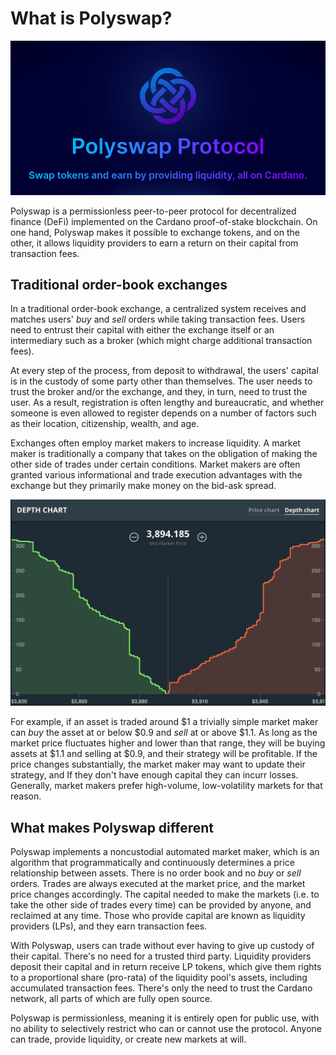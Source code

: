# What is Polyswap?

![](.gitbook/assets/screenshot-from-2021-10-05-18-22-55.png)

Polyswap is a permissionless peer-to-peer protocol for decentralized finance \(DeFi\) implemented on the Cardano proof-of-stake blockchain. On one hand, Polyswap makes it possible to exchange tokens, and on the other, it allows liquidity providers to earn a return on their capital from transaction fees.

## Traditional order-book exchanges

In a traditional order-book exchange, a centralized system receives and matches users' _buy_ and _sell_ orders while taking transaction fees. Users need to entrust their capital with either the exchange itself or an intermediary such as a broker \(which might charge additional transaction fees\).

At every step of the process, from deposit to withdrawal, the users' capital is in the custody of some party other than themselves. The user needs to trust the broker and/or the exchange, and they, in turn, need to trust the user. As a result, registration is often lengthy and bureaucratic, and whether someone is even allowed to register depends on a number of factors such as their location, citizenship, wealth, and age.

Exchanges often employ market makers to increase liquidity. A market maker is traditionally a company that takes on the obligation of making the other side of trades under certain conditions. Market makers are often granted various informational and trade execution advantages with the exchange but they primarily make money on the bid-ask spread.

![](.gitbook/assets/order-book-depth.png)

For example, if an asset is traded around $1 a trivially simple market maker can _buy_ the asset at or below $0.9 and _sell_ at or above $1.1. As long as the market price fluctuates higher and lower than that range, they will be buying assets at $1.1 and selling at $0.9, and their strategy will be profitable. If the price changes substantially, the market maker may want to update their strategy, and If they don't have enough capital they can incurr losses. Generally, market makers prefer high-volume, low-volatility markets for that reason.

## What makes Polyswap different

Polyswap implements a noncustodial automated market maker, which is an algorithm that programmatically and continuously determines a price relationship between assets. There is no order book and no _buy_ or _sell_ orders. Trades are always executed at the market price, and the market price changes accordingly. The capital needed to make the markets \(i.e. to take the other side of trades every time\) can be provided by anyone, and reclaimed at any time. Those who provide capital are known as liquidity providers \(LPs\), and they earn transaction fees.

With Polyswap, users can trade without ever having to give up custody of their capital. There's no need for a trusted third party. Liquidity providers deposit their capital and in return receive LP tokens, which give them rights to a proportional share \(pro-rata\) of the liquidity pool's assets, including accumulated transaction fees. There's only the need to trust the Cardano network, all parts of which are fully open source.

Polyswap is permissionless, meaning it is entirely open for public use, with no ability to selectively restrict who can or cannot use the protocol. Anyone can trade, provide liquidity, or create new markets at will.

